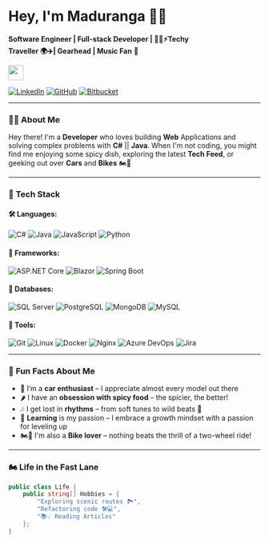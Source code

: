 #   Hey, I'm Maduranga 🙋‍♂️

**Software Engineer | Full-stack Developer | 👨‍💻⚡Techy**  
**Traveller 🌍✈️| Gearhead | Music Fan** 🎼  

<img src="https://em-content.zobj.net/thumbs/120/twitter/348/flag-sri-lanka_1f1f1-1f1f0.png" width="30px"> 

[![LinkedIn](https://img.shields.io/badge/LinkedIn-Connect%20Professionally-blue?style=flat&logo=linkedin)](https://linkedin.com/in/maduranga-wimalarathne)  [![GitHub](https://img.shields.io/badge/GitHub-Follow%20My%20Code-black?style=flat&logo=github)](https://github.com/MadurangaNamal)  [![Bitbucket](https://img.shields.io/badge/Bitbucket-Explore%20My%20Projects-blue?style=flat&logo=bitbucket)](https://bitbucket.org/maduranga_namal/)  


---

### 👨‍💻 **About Me**
Hey there! I'm a **Developer** who loves building **Web** Applications and solving complex problems with **C#** || **Java**. When I'm not coding, you might find me enjoying some spicy dish, exploring the latest **Tech Feed**, or geeking out over **Cars** and **Bikes** 🏍️🚀

---

### 🔧 **Tech Stack**
#### 🛠️ **Languages:**
![C#](https://img.shields.io/badge/-C%23-239120?logo=c-sharp&logoColor=white) 
![Java](https://img.shields.io/badge/-Java-007396?logo=java&logoColor=white)
![JavaScript](https://img.shields.io/badge/-JavaScript-F7DF1E?logo=javascript&logoColor=black)
![Python](https://img.shields.io/badge/-Python-3776AB?logo=python&logoColor=white)

#### 🚀 **Frameworks:**
![ASP.NET Core](https://img.shields.io/badge/-ASP.NET%20Core-512BD4?logo=dotnet&logoColor=white)
![Blazor](https://img.shields.io/badge/-Blazor-512BD4?logo=blazor&logoColor=white)
![Spring Boot](https://img.shields.io/badge/-Spring%20Boot-6DB33F?logo=spring&logoColor=white)

#### 💾 **Databases:**

![SQL Server](https://img.shields.io/badge/-SQL%20Server-CC2927?logo=microsoft-sql-server&logoColor=white)
![PostgreSQL](https://img.shields.io/badge/-PostgreSQL-4169E1?logo=postgresql&logoColor=white) 
![MongoDB](https://img.shields.io/badge/-MongoDB-47A248?logo=mongodb&logoColor=white)
![MySQL](https://img.shields.io/badge/-MySQL-4479A1?logo=mysql&logoColor=white)

#### 🔧 **Tools:**
![Git](https://img.shields.io/badge/-Git-F05032?logo=git&logoColor=white)
![Linux](https://img.shields.io/badge/-Linux-FCC624?logo=linux&logoColor=black)
![Docker](https://img.shields.io/badge/-Docker-2496ED?logo=docker&logoColor=white)
![Nginx](https://img.shields.io/badge/-Nginx-009639?logo=nginx&logoColor=white)
![Azure DevOps](https://img.shields.io/badge/-Azure%20DevOps-0089D6?logo=azure-devops&logoColor=white)
![Jira](https://img.shields.io/badge/-Jira-0052CC?logo=jira&logoColor=white)

---

### 🎯 **Fun Facts About Me**
- 🚗 I’m a **car enthusiast** – I appreciate almost every model out there  
- 🌶️ I have an **obsession with spicy food** – the spicier, the better!  
- 🎶 I get lost in **rhythms** – from soft tunes to wild beats 🎵
- 📖 **Learning** is my passion – I embrace a growth mindset with a passion for leveling up  
- 🏍️💨 I'm also a **Bike lover** – nothing beats the thrill of a two-wheel ride!  
---

### 🏍 **Life in the Fast Lane**
```csharp
public class Life {
    public string[] Hobbies = {
        "Exploring scenic routes 🏞️",
        "Refactoring code 🛠️💻",
        "📚💡 Reading Articles"
    };
}
